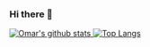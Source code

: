 ### Hi there 👋

<!--
**pythonomar22/pythonomar22** is a ✨ _special_ ✨ repository because its `README.md` (this file) appears on your GitHub profile.

Here are some ideas to get you started:

- 🔭 I’m currently working on ...
- 🌱 I’m currently learning ...
- 👯 I’m looking to collaborate on ...
- 🤔 I’m looking for help with ...
- 💬 Ask me about ...
- 📫 How to reach me: ...
- 😄 Pronouns: ...
- ⚡ Fun fact: ...
-->

[![Omar's github stats](https://github-readme-stats.vercel.app/api?username=pythonomar22&show_icons=true&count_private=true&theme=radical&line_height=35) ![Top Langs](https://github-readme-stats.vercel.app/api/top-langs/?username=pythonomar22&theme=radical&hide_title=true&exclude_repo=adpro)](https://github.com/anuraghazra/github-readme-stats)
